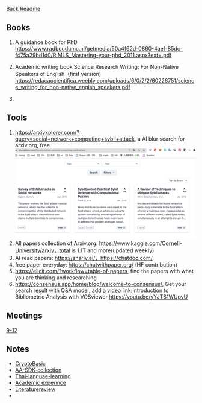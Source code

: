 [Back Readme](../README.md) 
## Books
1. A guidance book for PhD
https://www.radboudumc.nl/getmedia/50a4f62d-0860-4aef-85dc-f475a29bd1d0/RIMLS_Mastering-your-phd_2011.aspx?ext=.pdf

2. Academic writing book
   Science Research Writing: For Non-Native Speakers of English（first version)
   https://redacaocientifica.weebly.com/uploads/6/0/2/2/60226751/science_writing_for_non-native_engish_speakers.pdf
3. 

   


## Tools
1. https://arxivxplorer.com/?query=social+network+computing+sybil+attack, a AI blur search for arxiv.org, free
   ![](https://raw.githubusercontent.com/jhfnetboy/MarkDownImg/main/img/202309131122089.png)
2. All papers collection of Arxiv.org: https://www.kaggle.com/Cornell-University/arxiv，total is 1.1T and more(updated weekly)
3. AI read papers: https://sharly.ai/，https://chatdoc.com/
4. free paper everyday: https://chatwithpaper.org/ (HF contribution)
5. https://elicit.com/?workflow=table-of-papers, find the papers with what you are thinking and researching
6. https://consensus.app/home/blog/welcome-to-consensus/, Get your search result with Q&A mode , add a video link:Introduction to Bibliometric Analysis with VOSviewer
 https://youtu.be/yYJTS1WUpvU   

## Meetings
 [9-12](../meetings.md)

## Notes
+ [CryptoBasic](CryptoBasic.md)
+ [AA-SDK-collection](AA-SDK-collection.md)
+ [Thai-languae-learning](Thai-languae-learning.md)
+ [Academic experince](experince.md)
+ [Literaturereview](LiteratureReview.md)
+ 
